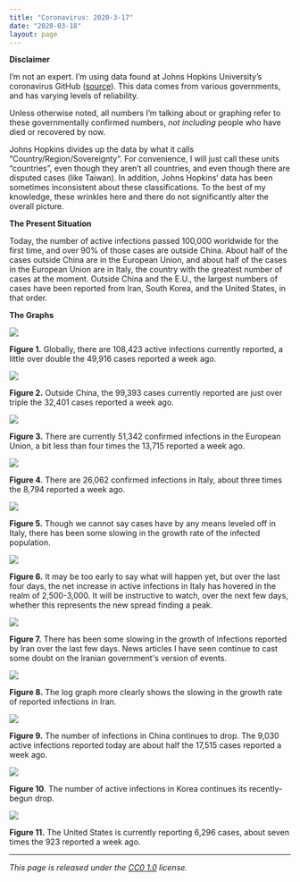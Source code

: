 ```yaml
---
title: "Coronavirus: 2020-3-17"
date: "2020-03-18"
layout: page
---
```


**Disclaimer**

I’m not an expert. I’m using data found at Johns Hopkins University’s coronavirus GitHub ([source](https://github.com/CSSEGISandData/COVID-19/tree/master/csse_covid_19_data/csse_covid_19_daily_reports)). This data comes from various governments, and has varying levels of reliability.

Unless otherwise noted, all numbers I’m talking about or graphing refer to these governmentally confirmed numbers, _not including_ people who have died or recovered by now.

Johns Hopkins divides up the data by what it calls “Country/Region/Sovereignty”. For convenience, I will just call these units “countries”, even though they aren’t all countries, and even though there are disputed cases (like Taiwan). In addition, Johns Hopkins’ data has been sometimes inconsistent about these classifications. To the best of my knowledge, these wrinkles here and there do not significantly alter the overall picture.

**The Present Situation**

Today, the number of active infections passed 100,000 worldwide for the first time, and over 90% of those cases are outside China. About half of the cases outside China are in the European Union, and about half of the cases in the European Union are in Italy, the country with the greatest number of cases at the moment. Outside China and the E.U., the largest numbers of cases have been reported from Iran, South Korea, and the United States, in that order.

**The Graphs**

![](../../i/7h.png)

**Figure 1.** Globally, there are 108,423 active infections currently reported, a little over double the 49,916 cases reported a week ago.

![](../../i/7i.png)

**Figure 2.** Outside China, the 99,393 cases currently reported are just over triple the 32,401 cases reported a week ago.

![](../../i/7j.png)

**Figure 3.** There are currently 51,342 confirmed infections in the European Union, a bit less than four times the 13,715 reported a week ago.

![](../../i/7k.png)

**Figure 4**. There are 26,062 confirmed infections in Italy, about three times the 8,794 reported a week ago.

![](../../i/7l.png)

**Figure 5.** Though we cannot say cases have by any means leveled off in Italy, there has been some slowing in the growth rate of the infected population.

![](../../i/7m.png)

**Figure 6.** It may be too early to say what will happen yet, but over the last four days, the net increase in active infections in Italy has hovered in the realm of 2,500-3,000. It will be instructive to watch, over the next few days, whether this represents the new spread finding a peak.

![](../../i/7n.png)

**Figure 7.** There has been some slowing in the growth of infections reported by Iran over the last few days. News articles I have seen continue to cast some doubt on the Iranian government's version of events.

![](../../i/7o.png)

**Figure 8.** The log graph more clearly shows the slowing in the growth rate of reported infections in Iran.

![](../../i/7p.png)

**Figure 9.** The number of infections in China continues to drop. The 9,030 active infections reported today are about half the 17,515 cases reported a week ago.

![](../../i/7q.png)

**Figure 10**. The number of active infections in Korea continues its recently-begun drop.

![](../../i/7r.png)

**Figure 11.** The United States is currently reporting 6,296 cases, about seven times the 923 reported a week ago.

---

_This page is released under the [CC0 1.0](https://creativecommons.org/publicdomain/zero/1.0/) license._

